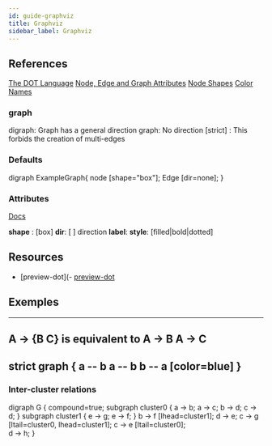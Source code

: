 ```yaml
---
id: guide-graphviz
title: Graphviz
sidebar_label: Graphviz
---
```


## References
[The DOT Language](http://www.graphviz.org/doc/info/lang.html)
[Node, Edge and Graph Attributes](http://www.graphviz.org/doc/info/attrs.html)
[Node Shapes](http://www.graphviz.org/doc/info/shapes.html)
[Color Names](http://www.graphviz.org/doc/info/colors.html)


### graph
digraph: Graph has a general direction
graph: No direction
[strict] : This forbids the creation of multi-edges



### Defaults
digraph ExampleGraph{
    node [shape="box"];
    Edge [dir=none];
}

### Attributes  
[Docs](http://www.graphviz.org/doc/info/attrs.html)

**shape** : [box]
**dir**: [ ] direction
**label**:
**style**: [filled|bold|dotted]



## Resources
- [preview-dot](- [preview-dot](https://github.com/laingsimon/preview-dot)

## Exemples
----------
A -> {B C}
is equivalent to
A -> B
A -> C
------------
strict graph {
  a -- b
  a -- b
  b -- a [color=blue]
}
------------
### Inter-cluster relations
digraph G {
  compound=true;
  subgraph cluster0 {
    a -> b; a -> c; b -> d; c -> d;
  }
  subgraph cluster1 {
    e -> g; e -> f;
  }
  b -> f [lhead=cluster1];
  d -> e;
  c -> g [ltail=cluster0, lhead=cluster1];
  c -> e [ltail=cluster0];  
  d -> h;
}
